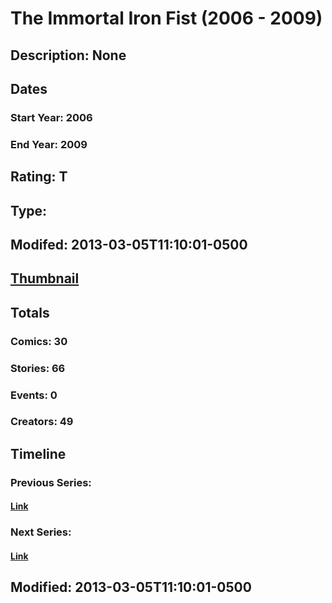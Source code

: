 # The Immortal Iron Fist (2006 - 2009)
## Description: None
## Dates
### Start Year: 2006
### End Year: 2009
## Rating: T
## Type: 
## Modifed: 2013-03-05T11:10:01-0500
## [Thumbnail](http://i.annihil.us/u/prod/marvel/i/mg/a/03/513618956b3e3.jpg)
## Totals
### Comics: 30
### Stories: 66
### Events: 0
### Creators: 49
## Timeline
### Previous Series: 
#### [Link]()
### Next Series: 
#### [Link]()
## Modified: 2013-03-05T11:10:01-0500